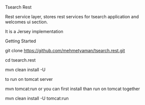 Tsearch Rest 

Rest service layer, stores rest services for tsearch application and welcomes ui section. 

It is a Jersey implementation  

Getting Started 

git clone https://github.com/mehmetyaman/tsearch.rest.git

cd tsearch.rest

mvn clean install -U 

to run on tomcat server

mvn tomcat:run or you can first install than run on tomcat together 

mvn clean install -U tomcat:run
